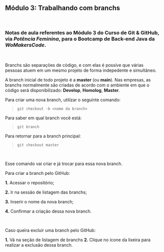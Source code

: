 ## **Módulo 3: Trabalhando com branchs**

</br>

### Notas de aula referentes ao **Módulo 3** do **Curso de Git & GitHub**, via *Potência Feminina*, para o Bootcamp de Back-end Java da *WoMakersCode*.

</br>

Branchs são separações de código, e com elas é possíve que várias pessoas atuem em um mesmo projeto de forma indepedente e simultâneo.

A branch inicial de todo projeto é a **master** (ou **main**). Nas empresas, as branchs normalmente são criadas de acordo com o ambiente em que o código será disponibilizado: **Develop**, **Homolog**, **Master**.

Para criar uma nova branch, utilizar o seguinte comando:

> `git checkout -b <nome da branch>`

Para saber em qual branch você está:

> `git branch`

Para retornar para a branch principal:

> `git checkout master`

</br>

Esse comando vai criar e já trocar para essa nova branch.

Para criar a branch pelo GitHub:

**1.** Acessar o repositório;

**2.** Ir na sessão de listagem das branchs;

**3.** Inserir o nome da nova branch;

**4.** Confirmar a criação dessa nova branch.

</br>

Caso queira excluir uma branch pelo GitHub:

**1.** Vá na seção de listagem de branchs
**2.** Clique no ícone da lixeira para realizar a exclusão dessa branch.